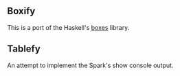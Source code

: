 ## Boxify

This is a port of the Haskell's [boxes](https://hackage.haskell.org/package/boxes) library.

## Tablefy

An attempt to implement the Spark's show console output.

